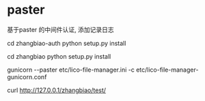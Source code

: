 # paster

基于paster 的中间件认证, 添加记录日志

cd zhangbiao-auth
python setup.py install 

cd zhangbiao
python setup.py install

gunicorn --paster etc/lico-file-manager.ini -c etc/lico-file-manager-gunicorn.conf 

curl http://127.0.0.1/zhangbiao/test/
